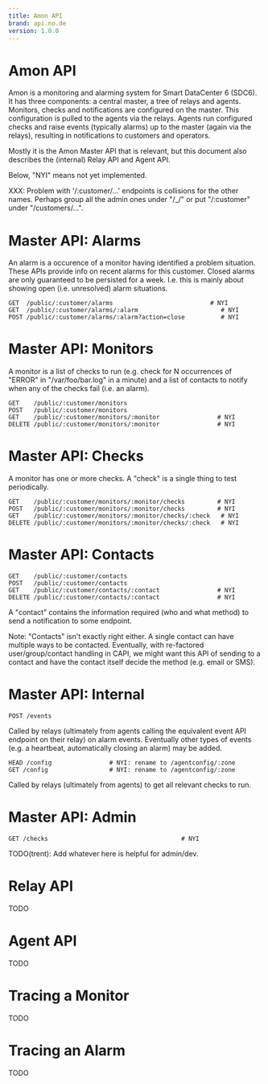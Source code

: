 ```yaml
---
title: Amon API
brand: api.no.de
version: 1.0.0
---
```


# Amon API

Amon is a monitoring and alarming system for Smart DataCenter 6 (SDC6).
It has three components: a central master, a tree of relays and agents.
Monitors, checks and notifications are configured on the master. This
configuration is pulled to the agents via the relays. Agents run
configured checks and raise events (typically alarms) up to the master
(again via the relays), resulting in notifications to customers and
operators.

Mostly it is the Amon Master API that is relevant, but this document also
describes the (internal) Relay API and Agent API.

Below, "NYI" means not yet implemented.

XXX: Problem with '/:customer/...' endpoints is collisions for the other names. Perhaps
  group all the admin ones under "/_/" or put "/:customer" under "/customers/...".


# Master API: Alarms

An alarm is a occurence of a monitor having identified a problem situation.
These APIs provide info on recent alarms for this customer. Closed alarms are
only guaranteed to be persisted for a week. I.e. this is mainly about showing
open (i.e. unresolved) alarm situations.

    GET  /public/:customer/alarms                           # NYI
    GET  /public/:customer/alarms/:alarm                       # NYI
    POST /public/:customer/alarms/:alarm?action=close          # NYI



# Master API: Monitors

A monitor is a list of checks to run (e.g. check for N occurrences of "ERROR"
in "/var/foo/bar.log" in a minute) and a list of contacts to notify when
any of the checks fail (i.e. an alarm).

    GET    /public/:customer/monitors
    POST   /public/:customer/monitors
    GET    /public/:customer/monitors/:monitor                # NYI
    DELETE /public/:customer/monitors/:monitor                # NYI



# Master API: Checks

A monitor has one or more checks. A "check" is a single thing to test
periodically.

    GET    /public/:customer/monitors/:monitor/checks         # NYI
    POST   /public/:customer/monitors/:monitor/checks         # NYI
    GET    /public/:customer/monitors/:monitor/checks/:check   # NYI
    DELETE /public/:customer/monitors/:monitor/checks/:check   # NYI

# Master API: Contacts

    GET    /public/:customer/contacts
    POST   /public/:customer/contacts
    GET    /public/:customer/contacts/:contact                # NYI
    DELETE /public/:customer/contacts/:contact                # NYI

A "contact" contains the information required (who and what method) to send a
notification to some endpoint.

Note: "Contacts" isn't exactly right either. A single contact can have
multiple ways to be contacted. Eventually, with re-factored
user/group/contact handling in CAPI, we might want this API of sending to a
contact and have the contact itself decide the method (e.g. email or SMS).


# Master API: Internal

    POST /events

Called by relays (ultimately from agents calling the equivalent event
API endpoint on their relay) on alarm events. Eventually other types of
events (e.g. a heartbeat, automatically closing an alarm) may be added.

    HEAD /config                # NYI: rename to /agentconfig/:zone
    GET /config                 # NYI: rename to /agentconfig/:zone

Called by relays (ultimately from agents) to get all relevant checks to
run.


# Master API: Admin

    GET /checks                                     # NYI

TODO(trent): Add whatever here is helpful for admin/dev.


# Relay API

TODO

# Agent API

TODO


# Tracing a Monitor

TODO

# Tracing an Alarm

TODO
